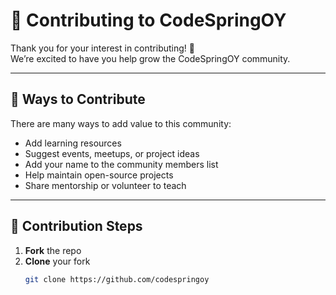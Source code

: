 # 🤝 Contributing to CodeSpringOY

Thank you for your interest in contributing! 🎉  
We’re excited to have you help grow the CodeSpringOY community.

---

## 📌 Ways to Contribute
There are many ways to add value to this community:
- Add learning resources  
- Suggest events, meetups, or project ideas  
- Add your name to the community members list  
- Help maintain open-source projects  
- Share mentorship or volunteer to teach  

---

## 🧩 Contribution Steps

1. **Fork** the repo  
2. **Clone** your fork  
   ```bash
   git clone https://github.com/codespringoy
